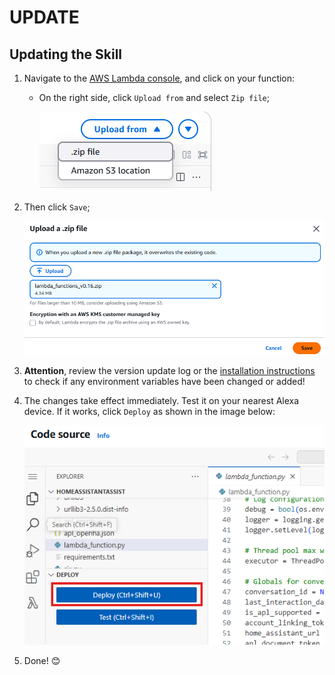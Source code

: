 
# UPDATE

## Updating the Skill
1. Navigate to the [AWS Lambda console](https://us-east-1.console.aws.amazon.com/lambda/home), and click on your function:
   - On the right side, click `Upload from` and select `Zip file`;

      ![](../en/images/update01.png)

2. Then click `Save`;

      ![](../en/images/update02.png)

3. **Attention**, review the version update log or the [installation instructions](INSTALLATION.md) to check if any environment variables have been changed or added!
4. The changes take effect immediately. Test it on your nearest Alexa device. If it works, click `Deploy` as shown in the image below:

   ![](../en/images/update03.png)

5. Done! 😊
